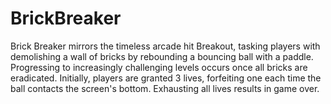 # BrickBreaker
 Brick Breaker mirrors the timeless arcade hit Breakout, tasking players with demolishing a wall of bricks by rebounding a bouncing ball with a paddle. Progressing to increasingly challenging levels occurs once all bricks are eradicated. Initially, players are granted 3 lives, forfeiting one each time the ball contacts the screen's bottom. Exhausting all lives results in game over.
